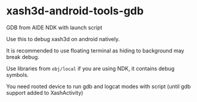 # xash3d-android-tools-gdb
GDB from AIDE NDK with launch script

Use this to debug xash3d on android natively.

It is recommended to use floating terminal as hiding to background may break debug.

Use libraries from `obj/local` if you are using NDK, it contains debug symbols.

You need rooted device to run gdb and logcat modes with script (until gdb support added to XashActivity)
